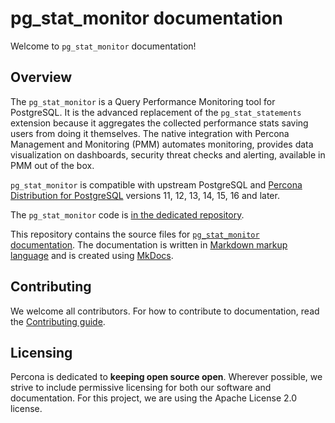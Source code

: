 # pg_stat_monitor documentation

Welcome to `pg_stat_monitor` documentation!

## Overview

The `pg_stat_monitor` is a Query Performance Monitoring tool for PostgreSQL. It is the advanced replacement of the `pg_stat_statements` extension because it aggregates the collected performance stats saving users from doing it themselves. The native integration with Percona Management and Monitoring (PMM) automates monitoring, provides data visualization on dashboards, security threat checks and alerting, available in PMM out of the box.

`pg_stat_monitor` is compatible with upstream PostgreSQL and [Percona Distribution for PostgreSQL](https://www.percona.com/software/postgresql-distribution) versions 11, 12, 13, 14, 15, 16 and later.

The `pg_stat_monitor` code is [in the dedicated repository](https://github.com/percona/pg_stat_monitor/blob/main).

This repository contains the source files for [`pg_stat_monitor` documentation](https://docs.percona.com/pg-stat-monitor/). The documentation is written in [Markdown markup language](https://www.markdownguide.org/) and is created using [MkDocs](https://www.mkdocs.org/). 

## Contributing

We welcome all contributors. For how to contribute to documentation, read the [Contributing guide](https://github.com/percona/pgsm-docs/blob/main/CONTRIBUTING.md).

## Licensing

Percona is dedicated to **keeping open source open**. Wherever possible, we strive to include permissive licensing for both our software and documentation. For this project, we are using the Apache License 2.0 license.
